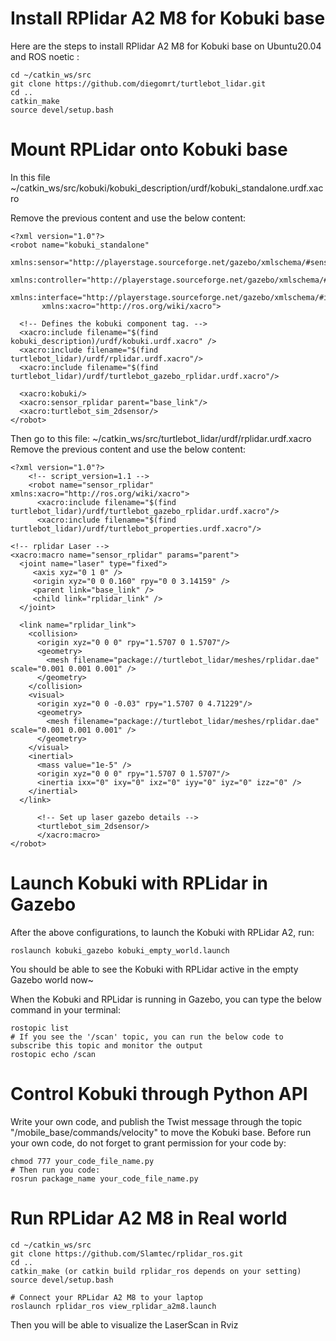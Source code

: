 # Install RPlidar A2 M8 for Kobuki base
Here are the steps to install RPlidar A2 M8 for Kobuki base on Ubuntu20.04 and ROS noetic :
```
cd ~/catkin_ws/src
git clone https://github.com/diegomrt/turtlebot_lidar.git
cd ..
catkin_make
source devel/setup.bash
```

# Mount RPLidar onto Kobuki base
In this file ~/catkin_ws/src/kobuki/kobuki_description/urdf/kobuki_standalone.urdf.xacro

Remove the previous content and use the below content:
```
<?xml version="1.0"?>
<robot name="kobuki_standalone"
       xmlns:sensor="http://playerstage.sourceforge.net/gazebo/xmlschema/#sensor"
       xmlns:controller="http://playerstage.sourceforge.net/gazebo/xmlschema/#controller"
       xmlns:interface="http://playerstage.sourceforge.net/gazebo/xmlschema/#interface"
       xmlns:xacro="http://ros.org/wiki/xacro">

  <!-- Defines the kobuki component tag. -->
  <xacro:include filename="$(find kobuki_description)/urdf/kobuki.urdf.xacro" />
  <xacro:include filename="$(find turtlebot_lidar)/urdf/rplidar.urdf.xacro"/>  
  <xacro:include filename="$(find turtlebot_lidar)/urdf/turtlebot_gazebo_rplidar.urdf.xacro"/>

  <xacro:kobuki/>
  <xacro:sensor_rplidar parent="base_link"/>
  <xacro:turtlebot_sim_2dsensor/>
</robot>
```
Then go to this file: ~/catkin_ws/src/turtlebot_lidar/urdf/rplidar.urdf.xacro
Remove the previous content and use the below content:
```
<?xml version="1.0"?>
    <!-- script_version=1.1 -->
    <robot name="sensor_rplidar" xmlns:xacro="http://ros.org/wiki/xacro">
      <xacro:include filename="$(find turtlebot_lidar)/urdf/turtlebot_gazebo_rplidar.urdf.xacro"/>
      <xacro:include filename="$(find turtlebot_lidar)/urdf/turtlebot_properties.urdf.xacro"/>

<!-- rplidar Laser -->
<xacro:macro name="sensor_rplidar" params="parent">
  <joint name="laser" type="fixed">
     <axis xyz="0 1 0" />
     <origin xyz="0 0 0.160" rpy="0 0 3.14159" />
     <parent link="base_link" />
     <child link="rplidar_link" />
  </joint>

  <link name="rplidar_link">
    <collision>
      <origin xyz="0 0 0" rpy="1.5707 0 1.5707"/>
      <geometry>
        <mesh filename="package://turtlebot_lidar/meshes/rplidar.dae" scale="0.001 0.001 0.001" />
      </geometry>
    </collision>
    <visual>
      <origin xyz="0 0 -0.03" rpy="1.5707 0 4.71229"/>
      <geometry>
        <mesh filename="package://turtlebot_lidar/meshes/rplidar.dae" scale="0.001 0.001 0.001" />
      </geometry>
    </visual>
    <inertial>
      <mass value="1e-5" />
      <origin xyz="0 0 0" rpy="1.5707 0 1.5707"/>
      <inertia ixx="0" ixy="0" ixz="0" iyy="0" iyz="0" izz="0" />
    </inertial>
  </link>
  
      <!-- Set up laser gazebo details -->
      <turtlebot_sim_2dsensor/>
      </xacro:macro>
</robot>
```

# Launch Kobuki with RPLidar in Gazebo
After the above configurations, to launch the Kobuki with RPLidar A2, run:
```
roslaunch kobuki_gazebo kobuki_empty_world.launch
```
You should be able to see the Kobuki with RPLidar active in the empty Gazebo world now~

When the Kobuki and RPLidar is running in Gazebo, you can type the below command in your terminal:
```
rostopic list
# If you see the '/scan' topic, you can run the below code to subscribe this topic and monitor the output 
rostopic echo /scan
```

# Control Kobuki through Python API
Write your own code, and publish the Twist message through the topic "/mobile_base/commands/velocity" to move the Kobuki base. Before run your own code, do not forget to grant permission for your code by:
```
chmod 777 your_code_file_name.py
# Then run you code:
rosrun package_name your_code_file_name.py
```

# Run RPLidar A2 M8 in Real world
```
cd ~/catkin_ws/src
git clone https://github.com/Slamtec/rplidar_ros.git
cd ..
catkin_make (or catkin build rplidar_ros depends on your setting)
source devel/setup.bash

# Connect your RPLidar A2 M8 to your laptop
roslaunch rplidar_ros view_rplidar_a2m8.launch
```
Then you will be able to visualize the LaserScan in Rviz